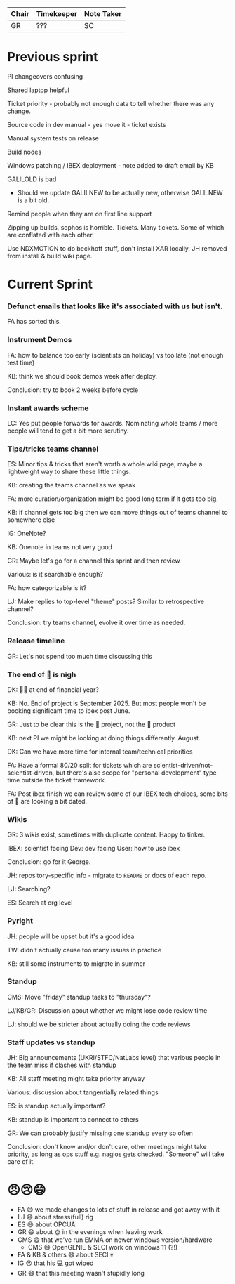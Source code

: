 | Chair | Timekeeper | Note Taker |
|-------|------------|------------|
| GR    | ???        | SC         |

# Previous sprint

PI changeovers confusing

Shared laptop helpful

Ticket priority - probably not enough data to tell whether there was any change.

Source code in dev manual - yes move it - ticket exists

Manual system tests on release

Build nodes

Windows patching / IBEX deployment - note added to draft email by KB

GALILOLD is bad
- Should we update GALILNEW to be actually new, otherwise GALILNEW is a bit old.

Remind people when they are on first line support

Zipping up builds, sophos is horrible. Tickets. Many tickets. Some of which are conflated with each other.

Use NDXMOTION to do beckhoff stuff, don't install XAR locally. JH removed from install & build wiki page.

# Current Sprint

### Defunct emails that looks like it's associated with us but isn't.

FA has sorted this.

### Instrument Demos

FA: how to balance too early (scientists on holiday) vs too late (not enough test time)

KB: think we should book demos week after deploy.

Conclusion: try to book 2 weeks before cycle

### Instant awards scheme

LC: Yes put people forwards for awards. Nominating whole teams / more people will tend to get a bit more scrutiny.

### Tips/tricks teams channel

ES: Minor tips & tricks that aren't worth a whole wiki page, maybe a lightweight way to share these little things.

KB: creating the teams channel as we speak

FA: more curation/organization might be good long term if it gets too big.

KB: if channel gets too big then we can move things out of teams channel to somewhere else

IG: OneNote?

KB: Onenote in teams not very good

GR: Maybe let's go for a channel this sprint and then review

Various: is it searchable enough?

FA: how categorizable is it?

LJ: Make replies to top-level "theme" posts? Similar to retrospective channel?

Conclusion: try teams channel, evolve it over time as needed.

### Release timeline

GR: Let's not spend too much time discussing this

### The end of 🐐 is nigh

DK: 🐐💀 at end of financial year?

KB: No. End of project is September 2025. But most people won't be booking significant time to ibex post June.

GR: Just to be clear this is the 🐐 project, not the 🐐 product

KB: next PI we might be looking at doing things differently. August.

DK: Can we have more time for internal team/technical priorities

FA: Have a formal 80/20 split for tickets which are scientist-driven/not-scientist-driven, but there's also scope for "personal development" type time outside the ticket framework.

FA: Post ibex finish we can review some of our IBEX tech choices, some bits of 🐐 are looking a bit dated.

### Wikis

GR: 3 wikis exist, sometimes with duplicate content. Happy to tinker.

IBEX: scientist facing
Dev: dev facing
User: how to use ibex

Conclusion: go for it George.

JH: repository-specific info - migrate to `README` or docs of each repo.

LJ: Searching?

ES: Search at org level

### Pyright

JH: people will be upset but it's a good idea

TW: didn't actually cause too many issues in practice

KB: still some instruments to migrate in summer

### Standup

CMS: Move "friday" standup tasks to "thursday"?

LJ/KB/GR: Discussion about whether we might lose code review time

LJ: should we be stricter about actually doing the code reviews

### Staff updates vs standup

JH: Big announcements (UKRI/STFC/NatLabs level) that various people in the team miss if clashes with standup

KB: All staff meeting might take priority anyway

Various: discussion about tangentially related things

ES: is standup actually important?

KB: standup is important to connect to others

GR: We can probably justify missing one standup every so often

Conclusion: don't know and/or don't care, other meetings might take priority, as long as ops stuff e.g. nagios gets checked. "Someone" will take care of it.

### 


# 😠😢😄 

- FA 😄 we made changes to lots of stuff in release and got away with it
- LJ 😄 about stress(full) rig
- ES 😄 about OPCUA
- GR 😄 about 🌞 in the evenings when leaving work
- CMS 😄 that we've run EMMA on newer windows version/hardware
  * CMS 😄 OpenGENIE & SECI work on windows 11 (?!)
- FA & KB & others 😄 about SECI 💀
- IG 😠 that his 💻 got wiped
- GR 😄 that this meeting wasn't stupidly long